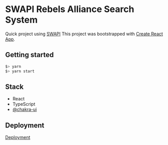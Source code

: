 # SWAPI Rebels Alliance Search System

Quick project using [SWAPI](https://swapi.dev/)
This project was bootstrapped with [Create React App](https://github.com/facebook/create-react-app).

## Getting started

```bash
$> yarn
$> yarn start
```

## Stack

- React
- TypeScript
- [@chakra-ui](https://chakra-ui.com/)

## Deployment

[Deployment](https://swapi-frontend.netlify.app/)

